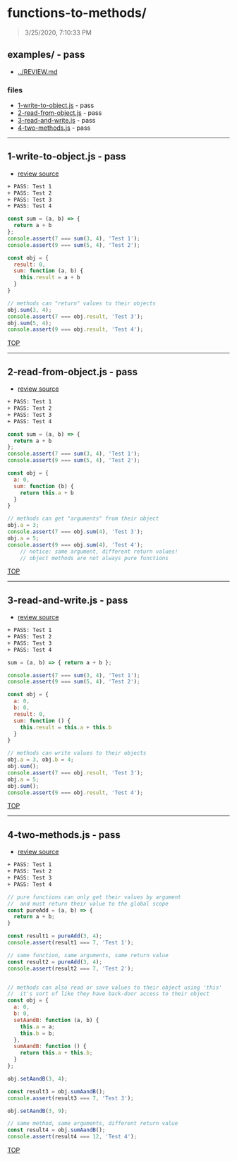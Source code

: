 # functions-to-methods/

> 3/25/2020, 7:10:33 PM 

## examples/ - pass

* [../REVIEW.md](../REVIEW.md)

### files

* [1-write-to-object.js](#1-write-to-objectjs---pass) - pass
* [2-read-from-object.js](#2-read-from-objectjs---pass) - pass
* [3-read-and-write.js](#3-read-and-writejs---pass) - pass
* [4-two-methods.js](#4-two-methodsjs---pass) - pass

---

## 1-write-to-object.js - pass

* [review source](1-write-to-object.js)

```txt
+ PASS: Test 1
+ PASS: Test 2
+ PASS: Test 3
+ PASS: Test 4
```

```js
const sum = (a, b) => {
  return a + b
};
console.assert(7 === sum(3, 4), 'Test 1');
console.assert(9 === sum(5, 4), 'Test 2');

const obj = {
  result: 0,
  sum: function (a, b) {
    this.result = a + b
  }
}

// methods can "return" values to their objects
obj.sum(3, 4);
console.assert(7 === obj.result, 'Test 3');
obj.sum(5, 4);
console.assert(9 === obj.result, 'Test 4');

```

[TOP](#functions-to-methods)

---

## 2-read-from-object.js - pass

* [review source](2-read-from-object.js)

```txt
+ PASS: Test 1
+ PASS: Test 2
+ PASS: Test 3
+ PASS: Test 4
```

```js
const sum = (a, b) => {
  return a + b
};
console.assert(7 === sum(3, 4), 'Test 1');
console.assert(9 === sum(5, 4), 'Test 2');

const obj = {
  a: 0,
  sum: function (b) {
    return this.a + b
  }
}

// methods can get "arguments" from their object
obj.a = 3;
console.assert(7 === obj.sum(4), 'Test 3');
obj.a = 5;
console.assert(9 === obj.sum(4), 'Test 4');
    // notice: same argument, different return values!
    // object methods are not always pure functions

```

[TOP](#functions-to-methods)

---

## 3-read-and-write.js - pass

* [review source](3-read-and-write.js)

```txt
+ PASS: Test 1
+ PASS: Test 2
+ PASS: Test 3
+ PASS: Test 4
```

```js
sum = (a, b) => { return a + b };

console.assert(7 === sum(3, 4), 'Test 1');
console.assert(9 === sum(5, 4), 'Test 2');

const obj = {
  a: 0,
  b: 0,
  result: 0,
  sum: function () {
    this.result = this.a + this.b
  }
}

// methods can write values to their objects
obj.a = 3, obj.b = 4;
obj.sum();
console.assert(7 === obj.result, 'Test 3');
obj.a = 5;
obj.sum();
console.assert(9 === obj.result, 'Test 4');

```

[TOP](#functions-to-methods)

---

## 4-two-methods.js - pass

* [review source](4-two-methods.js)

```txt
+ PASS: Test 1
+ PASS: Test 2
+ PASS: Test 3
+ PASS: Test 4
```

```js
// pure functions can only get their values by argument
//  and must return their value to the global scope
const pureAdd = (a, b) => {
  return a + b;
}

const result1 = pureAdd(3, 4);
console.assert(result1 === 7, 'Test 1');

// same function, same arguments, same return value
const result2 = pureAdd(3, 4);
console.assert(result2 === 7, 'Test 2');


// methods can also read or save values to their object using 'this'
//  it's sort of like they have back-door access to their object
const obj = {
  a: 0,
  b: 0,
  setAandB: function (a, b) {
    this.a = a;
    this.b = b;
  },
  sumAandB: function () {
    return this.a + this.b;
  }
};

obj.setAandB(3, 4);

const result3 = obj.sumAandB();
console.assert(result3 === 7, 'Test 3');

obj.setAandB(3, 9);

// same method, same arguments, different return value
const result4 = obj.sumAandB();
console.assert(result4 === 12, 'Test 4');

```

[TOP](#functions-to-methods)

